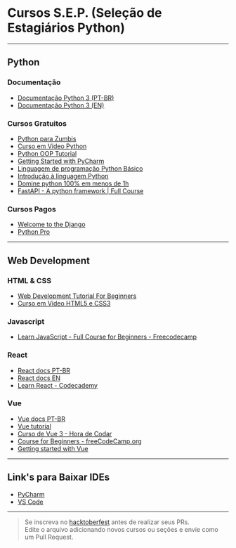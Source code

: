 # Cursos S.E.P. (Seleção de Estagiários Python)

---

## Python
### Documentação
- [Documentação Python 3 (PT-BR)](https://docs.python.org/pt-br/3/)
- [Documentação Python 3 (EN)](https://docs.python.org/3/)

### Cursos Gratuitos
- [Python para Zumbis](https://www.youtube.com/playlist?list=PLUukMN0DTKCtbzhbYe2jdF4cr8MOWClXc)
- [Curso em Vídeo Python](https://www.youtube.com/watch?v=S9uPNppGsGo&list=PLvE-ZAFRgX8hnECDn1v9HNTI71veL3oW0)
- [Python OOP Tutorial](https://www.youtube.com/watch?v=ZDa-Z5JzLYM&list=PL-osiE80TeTsqhIuOqKhwlXsIBIdSeYtc&index=1)
- [Getting Started with PyCharm](https://www.youtube.com/watch?v=BPC-bGdBSM8&list=PLQ176FUIyIUZ1mwB-uImQE-gmkwzjNLjP)
- [Linguagem de programação Python Básico](https://www.ev.org.br/cursos/linguagem-de-programacao-python-basico)
- [Introdução à linguagem Python](https://www.udemy.com/course/intro_python/)
- [Domine python 100% em menos de 1h](https://www.youtube.com/watch?v=HUgMWJKn2YY)
- [FastAPI - A python framework | Full Course](https://youtu.be/7t2alSnE2-I)
### Cursos Pagos
- [Welcome to the Django](https://henriquebastos.net/produtos/welcome-to-the-django/)
- [Python Pro](https://pythonpro.com.br/)

---

## Web Development
### HTML & CSS
- [Web Development Tutorial For Beginners](https://www.youtube.com/watch?v=gQojMIhELvM&list=PLoYCgNOIyGABDU532eesybur5HPBVfC1G)
- [Curso em Vídeo HTML5 e CSS3](https://www.youtube.com/playlist?list=PLHz_AreHm4dkZ9-atkcmcBaMZdmLHft8n)

### Javascript
- [Learn JavaScript - Full Course for Beginners - Freecodecamp](https://www.youtube.com/watch?v=PkZNo7MFNFg)

### React
- [React docs PT-BR](https://pt-br.reactjs.org/)
- [React docs EN](https://reactjs.org/docs/getting-started.html)
- [Learn React - Codecademy](https://www.codecademy.com/learn/react-101?g_network=g&g_device=c&g_adid=518718871323&g_keyword=%2Breact.js&g_acctid=243-039-7011&g_adtype=search&g_adgroupid=126771679424&g_keywordid=kwd-302016649835&g_campaign=ROW+Language%3A+Basic+-+Broad&g_campaignid=10947274266&utm_id=t_kwd-302016649835:ag_126771679424:cp_10947274266:n_g:d_c&utm_term=%2Breact.js&utm_campaign=ROW%20Language%3A%20Basic%20-%20Broad&utm_source=google&utm_medium=paid-search&utm_content=518718871323&hsa_acc=2430397011&hsa_cam=10947274266&hsa_grp=126771679424&hsa_ad=518718871323&hsa_src=g&hsa_tgt=kwd-302016649835&hsa_kw=%2Breact.js&hsa_mt=b&hsa_net=adwords&hsa_ver=3)

### Vue
- [Vue docs PT-BR](https://br.vuejs.org/v2/guide/)
- [Vue tutorial](https://vuejs.org/tutorial/#step-1)
- [Curso de Vue 3 - Hora de Codar](https://www.youtube.com/watch?v=wsAQQioPIJs)
- [Course for Beginners - freeCodeCamp.org](https://www.youtube.com/watch?v=FXpIoQ_rT_c)
- [Getting started with Vue](https://developer.mozilla.org/en-US/docs/Learn/Tools_and_testing/Client-side_JavaScript_frameworks/Vue_getting_started)
---

## Link's para Baixar IDEs
- [PyCharm](https://www.jetbrains.com/pt-br/pycharm/download/#section=linux)
- [VS Code](https://code.visualstudio.com/)

---

> Se inscreva no [hacktoberfest](https://hacktoberfest.com/) antes de realizar seus PRs. <br />
> Edite o arquivo adicionando novos cursos ou seções e envie como um Pull Request.
